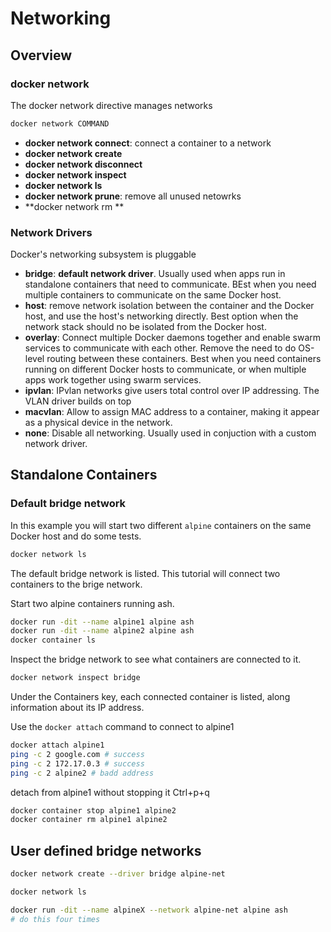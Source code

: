 # Networking

## Overview

### docker network

The docker network directive manages networks

```sh
docker network COMMAND
```

- **docker network connect**: connect a container to a network
- **docker network create**
- **docker network disconnect**
- **docker network inspect**
- **docker network ls**
- **docker network prune**: remove all unused netowrks
- **docker network rm **

### Network Drivers

Docker's networking subsystem is pluggable

- **bridge**: **default network driver**. Usually used when apps run in standalone containers that need to communicate. BEst when you need multiple containers to communicate on the same Docker host.
- **host**: remove network isolation between the container and the Docker host, and use the host's networking directly. Best option when the network stack should no be isolated from the Docker host.
- **overlay**: Connect multiple Docker daemons together and enable swarm services to communicate with each other. Remove the need to do OS-level routing between these containers. Best when you need containers running on different Docker hosts to communicate, or when multiple apps work together using swarm services.
- **ipvlan**: IPvlan networks give users total control over IP addressing. The VLAN driver builds on top 
- **macvlan**: Allow to assign MAC address to a container, making it appear as a physical device in the network.
- **none**: Disable all networking. Usually used in conjuction with a custom network driver.

## Standalone Containers

### Default bridge network 

In this example you will start two different ```alpine``` containers on the same Docker host and do some tests.

```sh
docker network ls
```

The default bridge network is listed. This tutorial will connect two containers to the brige network.

Start two alpine containers running ash.

```sh
docker run -dit --name alpine1 alpine ash
docker run -dit --name alpine2 alpine ash
docker container ls
```

Inspect the bridge network to see what containers are connected to it.

```sh
docker network inspect bridge
```

Under the Containers key, each connected container is listed, along information about its  IP address.

Use the ```docker attach``` command to connect to alpine1

```sh
docker attach alpine1
ping -c 2 google.com # success
ping -c 2 172.17.0.3 # success
ping -c 2 alpine2 # badd address
```

detach from alpine1 without stopping it Ctrl+p+q

```sh
docker container stop alpine1 alpine2
docker container rm alpine1 alpine2
```

## User defined bridge networks

```sh
docker network create --driver bridge alpine-net

docker network ls

docker run -dit --name alpineX --network alpine-net alpine ash
# do this four times



